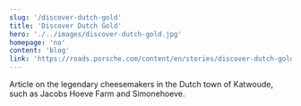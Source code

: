 ```yaml
---
slug: '/discover-dutch-gold'
title: 'Discover Dutch Gold'
hero: './../images/discover-dutch-gold.jpg'
homepage: 'no'
content: 'blog'
link: 'https://roads.porsche.com/content/en/stories/discover-dutch-gold'
---
```


Article on the legendary cheesemakers in the Dutch town of Katwoude,
such as Jacobs Hoeve Farm and Simonehoeve.
